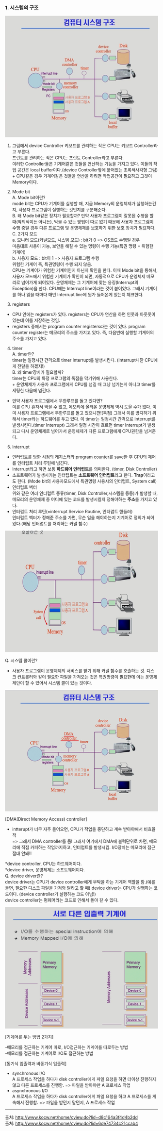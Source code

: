 ### 1. 시스템의 구조

<p align="center">
  <img
    src="https://github.com/goodlucky1215/CS_Study/blob/main/%EC%9A%B4%EC%98%81%EC%B2%B4%EC%A0%9C/2.%20%EC%BB%B4%ED%93%A8%ED%84%B0%EC%8B%9C%EC%8A%A4%ED%85%9C%EC%9D%98%20%EA%B5%AC%EC%A1%B0/%EC%82%AC%EC%A7%84/1/%EC%8B%9C%EC%8A%A4%ED%85%9C%EA%B5%AC%EC%A1%B0.png"
    width="600"
    height="400"
  />
</p>

1. 그림에서 device Controller
   키보드를 관리하는 작은 CPU는 키보드 Controller라고 부른다.  
   프린트를 관리하는 작은 CPU는 프린트 Controller라고 부른다.  
   이러한 Controller들은 기계어같은 것들을 연산하는 기능을 가지고 있다. 이들의 작업 공간은 local buffer이다.(device Controller앞에 붙어있는 초록색사각형 그림)  
   \+ CPU같은 경우 기계어같은 것들을 연산을 하려면 작업공간이 필요하고 그것이 Memory이다.

2. Mode bit  
   A. Mode bit이란?  
    mode bit는 CPU가 기계어를 실행할 때, 지금 Memory의 운영체제가 실행하는건지, 사용자 프로그램이 실행하는 것인지를 구분해준다.  
   B. 왜 Mode bit같은 장치가 필요할까?
   만약 사용자 프로그램이 잘못된 수행을 할 때(악의적이든 아니든), 막을 수 있는 방법이 따로 없기 때문에 사용자 프로그램이 수행 중일 경우 다른 프로그램 및 운영체제를 보호하기 위한 보호 장치가 필요하다.  
   C. 2가지 모드  
   a. 모니터 모드(커널모드, 시스템 모드) : bit가 0 => OS코드 수행일 경우  
    마음대로 사용이 가능, 보안을 해칠 수 있는 명령이 수행 가능(특권 명령 = 위험한 기계어)  
   b. 사용자 모드 : bit이 1 => 사용자 프로그램 수행  
    위험한 기계어 즉, 특권명령이 수행 되지 않음.  
    CPU는 기계어가 위험한 기계어인지 아닌지 확인을 한다. 이때 Mode bit을 통해서, 사용자 모드에서 위험한 기계어가 확인이 되면, 자동적으로 CPU가 운영체제 메모리로 넘어가게 되어있다. 운영체제는 그 기계어에 맞는 응징(Interrupt의 Exception)을 한다.
   CPU에는 Interrupt line이라는 것이 붙어있다. 그래서 기계어를 하나 읽을 때마다 매번 Interrupt line에 뭔가 들어온게 있는지 체크한다.

3. registers

- CPU 안에는 registers가 있다. registers는 CPU가 연산을 하면 인풋과 아웃풋이 있는데 이를 저장하는 것임.
- registers 중에서는 program counter registers라는 것이 있다. program counter register는 메모리의 주소를 가지고 있다. 즉, 다음번에 실행할 기계어의 주소를 가지고 있다.

4. timer  
   A. timer란?  
    timer는 일정시간 간격으로 timer Interrupt를 발생시킨다. (Interrupt니깐 CPU에게 전달을 하겠지!)  
   B. 왜 timer장치가 필요할까?  
    timer는 CPU의 특정 프로그램의 독점을 막기위해 사용한다.  
    \+ 운영체제가 사용자 프로그램에게 CPU를 넘길 때 그냥 넘기는게 아니고 timer를 세팅한 다음에 넘긴다.

- 만약 사용자 프로그램에서 무한루프를 돌고 있다면?  
  이를 CPU 혼자서 막을 수 없고, 메모리에 올라온 운영체제 역시 도울 수가 없다. 이미 사용자 프로그램에서 무한루프를 돌고 있으니깐!(독점) 그래서 이를 방지하기 위해서 timer라는 하드웨어를 두고 있다. 이 timer는 일정시간 간격으로 Interrupt를 발생시킨다.(timer Interrupt) 그래서 일정 시간이 흐르면 timer Interrupt가 발생되고 다시 운영체제로 넘어가서 운영체제가 다른 프로그램에게 CPU권한을 넘겨준다.

5. Interrupt

- 인터럽트를 당한 시점의 레지스터와 program counter를 save한 후 CPU의 제어를 인터럽트 처리 루틴에 넘긴다.
- Interrupt라고 하면 보통 **하드웨어 인터럽트**를 의미한다. (timer, Disk Controller)
- 소프트웨어가 발생시키는 인터럽트는 **소프트웨어 인터럽트**라고 한다. **Trap**이라고도 한다. (Mode bit의 사용자모드에서 특권명령 사용시의 인터럽트, System call)
- 인터럽트 벡터  
  위와 같은 여러 인터럽트 종류(timer, Disk Controller,시스템콜 등등)가 발생할 때, 메모리의 운영체제 중 어디에 있는 코드를 발생시킬지 정해야하는 **주소**를 가지고 있다.
- 인터럽트 처리 루틴(=interrupt Service Routine, 인터럽트 핸들러)  
  인터럽트 벡터가 정해준 주소를 가면, 무슨 일을 해야하는지 기계어로 정의가 되어있다.(해당 인터럽트를 처리하는 커널 함수)

<p align="center">
  <img
    src="https://github.com/goodlucky1215/CS_Study/blob/main/%EC%9A%B4%EC%98%81%EC%B2%B4%EC%A0%9C/2.%20%EC%BB%B4%ED%93%A8%ED%84%B0%EC%8B%9C%EC%8A%A4%ED%85%9C%EC%9D%98%20%EA%B5%AC%EC%A1%B0/%EC%82%AC%EC%A7%84/1/systemcall.png"
    width="600"
    height="400"
  />
</p>
Q. 시스템 콜이란?

- 사용자 프로그램이 운영체제의 서비스를 받기 위해 커널 함수를 호출하는 것. 디스크 컨트롤러와 같이 필요한 파일을 가져오는 것은 특권명령이 필요한데 이는 운영체제만이 할 수 있어서 시스템 콜이 있는 것이다.

<p align="center">
  <img
    src="https://github.com/goodlucky1215/CS_Study/blob/main/%EC%9A%B4%EC%98%81%EC%B2%B4%EC%A0%9C/2.%20%EC%BB%B4%ED%93%A8%ED%84%B0%EC%8B%9C%EC%8A%A4%ED%85%9C%EC%9D%98%20%EA%B5%AC%EC%A1%B0/%EC%82%AC%EC%A7%84/1/dma.png"
    width="600"
    height="400"
  />
</p>
[DMA(Direct Memory Access) controller]

- intterupt가 너무 자주 들어오면, CPU가 작업을 중단하고 계속 받아야해서 비효율적  
  => 그래서 DMA controller를 둠! 그래서 여기에서 DMA에 블럭단위로 차면, 메모리에 직접 카피하는 작업까지하고, 인터럽트를 발생시킴. I/O장치는 메모리에 접근 절대 안돼!!

*device controller, CPU는 하드웨어이다.  
*device driver, 운영체제는 소프트웨어이다.  
Q. device driver란?  
 device driver는 CPU가 device controller에게 부탁을 하는 기계어 역할을 함.(예를 들면, 필요한 디스크 파일을 가져와 달라고 할 때) device driver는 CPU가 실행하는 코드이다. (device controller가 실행하는 코드 아님!)  
 device controller는 펌웨어라는 코드로 인해서 돌아 갈 수 있다.

<p align="center">
  <img
    src="https://github.com/goodlucky1215/CS_Study/blob/main/%EC%9A%B4%EC%98%81%EC%B2%B4%EC%A0%9C/2.%20%EC%BB%B4%ED%93%A8%ED%84%B0%EC%8B%9C%EC%8A%A4%ED%85%9C%EC%9D%98%20%EA%B5%AC%EC%A1%B0/%EC%82%AC%EC%A7%84/1/%EC%9E%85%EC%B6%9C%EB%A0%A5%20%EA%B8%B0%EA%B3%84%EC%96%B4.png"
    width="600"
    height="400"
  />
</p>
[기계어를 두는 방법 2가지]

-메모리를 접근하는 기계어 따로, I/O접근하는 기계어를 따로두는 방법  
-메모리를 접근하는 기계어로 I/O도 접근하는 방법

[동기식 입출력과 비동기식 입출력]

- synchronous I/O  
  A 프로세스 작업을 하다가 disk controller에게 파일 요청을 하면 더이상 진행하지 않고 다른 프로세스를 진행함. => 파일을 받아야만 A 프로세스 작업
- asynchronous I/O  
  A 프로세스 작업을 하다가 disk controller에게 파일 요청을 하고 A 프로세스를 계속해서 진행함. => 파일을 받던지 말던지, A 프로세스 작업

---

출처: http://www.kocw.net/home/cview.do?lid=d8c164a3f4d4b2dd  
출처: http://www.kocw.net/home/cview.do?lid=6de74734c21ccab4

